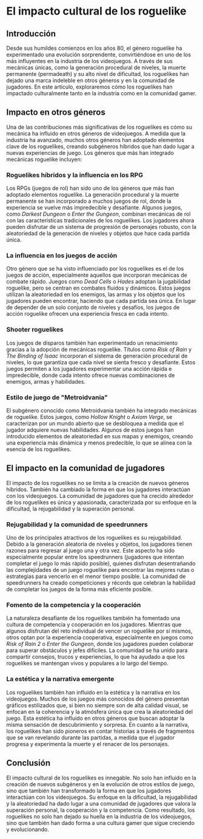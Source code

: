 # El impacto cultural de los roguelike

## Introducción
Desde sus humildes comienzos en los años 80, el género roguelike ha experimentado una evolución sorprendente, convirtiéndose en uno de los más influyentes en la industria de los videojuegos. A través de sus mecánicas únicas, como la generación procedural de niveles, la muerte permanente (permadeath) y su alto nivel de dificultad, los roguelikes han dejado una marca indeleble en otros géneros y en la comunidad de jugadores. En este artículo, exploraremos cómo los roguelikes han impactado culturalmente tanto en la industria como en la comunidad gamer.

## Impacto en otros géneros
Una de las contribuciones más significativas de los roguelikes es cómo su mecánica ha influido en otros géneros de videojuegos. A medida que la industria ha avanzado, muchos otros géneros han adoptado elementos clave de los roguelikes, creando subgéneros híbridos que han dado lugar a nuevas experiencias de juego. Los géneros que más han integrado mecánicas roguelike incluyen:

### Roguelikes híbridos y la influencia en los RPG
Los RPGs (juegos de rol) han sido uno de los géneros que más han adoptado elementos roguelike. La generación procedural y la muerte permanente se han incorporado a muchos juegos de rol, donde la experiencia se vuelve más impredecible y desafiante. Algunos juegos, como *Darkest Dungeon* o *Enter the Gungeon*, combinan mecánicas de rol con las características tradicionales de los roguelikes. Los jugadores ahora pueden disfrutar de un sistema de progresión de personajes robusto, con la aleatoriedad de la generación de niveles y objetos que hace cada partida única.

### La influencia en los juegos de acción
Otro género que se ha visto influenciado por los roguelikes es el de los juegos de acción, especialmente aquellos que incorporan mecánicas de combate rápido. Juegos como *Dead Cells* o *Hades* adoptan la jugabilidad roguelike, pero se centran en combates fluidos y dinámicos. Estos juegos utilizan la aleatoriedad en los enemigos, las armas y los objetos que los jugadores pueden encontrar, haciendo que cada partida sea única. En lugar de depender de un solo conjunto de niveles y desafíos, los juegos de acción roguelike ofrecen una experiencia fresca en cada intento.

### Shooter roguelikes
Los juegos de disparos también han experimentado un renacimiento gracias a la adopción de mecánicas roguelike. Títulos como *Risk of Rain* y *The Binding of Isaac* incorporan el sistema de generación procedural de niveles, lo que garantiza que cada nivel se sienta fresco y desafiante. Estos juegos permiten a los jugadores experimentar una acción rápida e impredecible, donde cada intento ofrece nuevas combinaciones de enemigos, armas y habilidades.

### Estilo de juego de "Metroidvania"
El subgénero conocido como Metroidvania también ha integrado mecánicas de roguelike. Estos juegos, como *Hollow Knight* o *Axiom Verge*, se caracterizan por un mundo abierto que se desbloquea a medida que el jugador adquiere nuevas habilidades. Algunos de estos juegos han introducido elementos de aleatoriedad en sus mapas y enemigos, creando una experiencia más dinámica y menos predecible, lo que se alinea con la esencia de los roguelikes.

## El impacto en la comunidad de jugadores
El impacto de los roguelikes no se limita a la creación de nuevos géneros híbridos. También ha cambiado la forma en que los jugadores interactúan con los videojuegos. La comunidad de jugadores que ha crecido alrededor de los roguelikes es única y apasionada, caracterizada por su enfoque en la dificultad, la rejugabilidad y la superación personal.

### Rejugabilidad y la comunidad de speedrunners
Uno de los principales atractivos de los roguelikes es su rejugabilidad. Debido a la generación aleatoria de niveles y objetos, los jugadores tienen razones para regresar al juego una y otra vez. Este aspecto ha sido especialmente popular entre los speedrunners (jugadores que intentan completar el juego lo más rápido posible), quienes disfrutan desentrañando las complejidades de un juego roguelike para encontrar las mejores rutas o estrategias para vencerlo en el menor tiempo posible. La comunidad de speedrunners ha creado competiciones y récords que celebran la habilidad de completar los juegos de la forma más eficiente posible.

### Fomento de la competencia y la cooperación
La naturaleza desafiante de los roguelikes también ha fomentado una cultura de competencia y cooperación en los jugadores. Mientras que algunos disfrutan del reto individual de vencer un roguelike por sí mismos, otros optan por la experiencia cooperativa, especialmente en juegos como *Risk of Rain 2* o *Enter the Gungeon*, donde los jugadores pueden colaborar para superar obstáculos y jefes difíciles. La comunidad se ha unido para compartir consejos, trucos y experiencias, lo que ha ayudado a que los roguelikes se mantengan vivos y populares a lo largo del tiempo.

### La estética y la narrativa emergente
Los roguelikes también han influido en la estética y la narrativa en los videojuegos. Muchos de los juegos más conocidos del género presentan gráficos estilizados que, si bien no siempre son de alta calidad visual, se enfocan en la coherencia y la atmósfera única que crea la aleatoriedad del juego. Esta estética ha influido en otros géneros que buscan adoptar la misma sensación de descubrimiento y sorpresa. En cuanto a la narrativa, los roguelikes han sido pioneros en contar historias a través de fragmentos que se van revelando durante las partidas, a medida que el jugador progresa y experimenta la muerte y el renacer de los personajes.

## Conclusión
El impacto cultural de los roguelikes es innegable. No solo han influido en la creación de nuevos subgéneros y en la evolución de otros estilos de juego, sino que también han transformado la forma en que los jugadores interactúan con los videojuegos. Su enfoque en la dificultad, la rejugabilidad y la aleatoriedad ha dado lugar a una comunidad de jugadores que valora la superación personal, la cooperación y la competencia. Como resultado, los roguelikes no solo han dejado su huella en la industria de los videojuegos, sino que también han dado forma a una cultura gamer que sigue creciendo y evolucionando.
